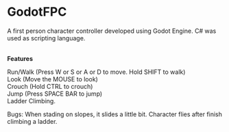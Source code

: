 # GodotFPC
A first person character controller developed using Godot Engine. C# was used as scripting language.
<br />
<br />

**Features**

Run/Walk (Press W or S or A or D to move. Hold SHIFT to walk)<br/>
Look (Move the MOUSE to look)<br/>
Crouch (Hold CTRL to crouch)<br/>
Jump (Press SPACE BAR to jump)<br/>
Ladder Climbing.
<br />

Bugs:
When stading on slopes, it slides a little bit.
Character flies after finish climbing a ladder.
